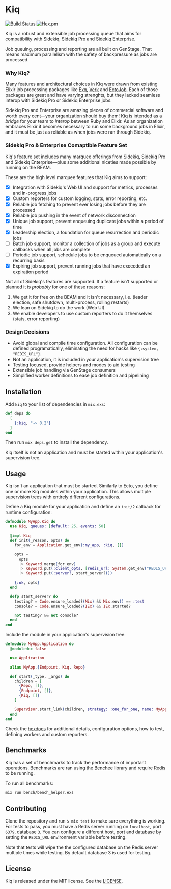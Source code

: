 # Kiq

[![Build Status](https://travis-ci.org/sorentwo/kiq.svg?branch=master)](https://travis-ci.org/sorentwo/kiq)
[![Hex.pm](https://img.shields.io/hexpm/v/kiq.svg)](https://hex.pm/packages/kiq)

Kiq is a robust and extensible job processing queue that aims for compatibility
with [Sidekiq][sk], [Sidekiq Pro][skp] and [Sidekiq Enterprise][ske].

Job queuing, processing and reporting are all built on GenStage. That means
maximum parallelism with the safety of backpressure as jobs are processed.

### Why Kiq?

Many features and architectural choices in Kiq were drawn from existing Elixir
job processing packages like [Exq][exq], [Verk][verk] and [EctoJob][ej]. Each
of those packages are great and have varying strenghts, but they lacked seamless
interop with Sidekiq Pro or Sidekiq Enterprise jobs.

Sidekiq Pro and Enterprise are amazing pieces of commercial software and worth
every cent—your organization should buy them! Kiq is intended as a _bridge_ for
your team to _interop_ between Ruby and Elixir. As an organization embraces
Elixir it becomes necessary to run some background jobs in Elixir, and it must
be just as reliable as when jobs were ran through Sidekiq.

[sk]: https://sidekiq.org/
[skp]: https://sidekiq.org/products/pro.html
[ske]: https://sidekiq.org/products/enterprise.html
[exq]: https://github.com/akira/exq
[verk]: https://github.com/edgurgel/verk
[ej]: https://github.com/mbuhot/ecto_job

### Sidekiq Pro & Enterprise Comaptible Feature Set

Kiq's feature set includes many marquee offerings from Sidekiq, Sidekiq Pro and
Sidekiq Enterprise—plus some additional niceties made possible by running on the
BEAM.

These are the high level marquee features that Kiq aims to support:

* [x] Integration with Sidekiq's Web UI and support for metrics, processes and
  in-progress jobs
* [x] Custom reporters for custom logging, stats, error reporting, etc.
* [x] Reliable job fetching to prevent ever losing jobs before they are
  processed
* [x] Reliable job pushing in the event of network disconnection
* [x] Unique job support, prevent enqueuing duplicate jobs within a period of time
* [x] Leadership election, a foundation for queue resurrection and periodic jobs
* [ ] Batch job support, monitor a collection of jobs as a group and execute
  callbacks when all jobs are complete
* [ ] Periodic job support, schedule jobs to be enqueued automatically on a
  recurring basis
* [x] Expiring job support, prevent running jobs that have exceeded an
  expiration period

Not all of Sidekiq's features are supported. If a feature isn't supported or
planned it is _probably_ for one of these reasons:

1. We get it for free on the BEAM and it isn't necessary, i.e. (leader election,
   safe shutdown, multi-process, rolling restarts)
2. We lean on Sidekiq to do the work (Web UI)
3. We enable developers to use custom reporters to do it themselves (stats,
   error reporting)

### Design Decisions

* Avoid global and compile time configuration. All configuration can be defined
  programatically, eliminating the need for hacks like `{:system, "REDIS_URL"}`.
* Not an application, it is included in your application's supervision tree
* Testing focused, provide helpers and modes to aid testing
* Extensible job handling via GenStage consumers
* Simplified worker definitions to ease job definition and pipelining

[ent]: https://sidekiq.org/products/enterprise.html

## Installation

Add `kiq` to your list of dependencies in `mix.exs`:

```elixir
def deps do
  [
    {:kiq, "~> 0.2"}
  ]
end
```

Then run `mix deps.get` to install the dependency.

Kiq itself is not an application and must be started within your application's
supervision tree.

## Usage

Kiq isn't an application that must be started. Similarly to Ecto, you define
one or more Kiq modules within your application. This allows multiple
supervision trees with entirely different configurations.

Define a Kiq module for your application and define an `init/2` callback for
runtime configuration:

```elixir
defmodule MyApp.Kiq do
  use Kiq, queues: [default: 25, events: 50]

  @impl Kiq
  def init(_reason, opts) do
    for_env = Application.get_env(:my_app, :kiq, [])

    opts =
      opts
      |> Keyword.merge(for_env)
      |> Keyword.put(:client_opts, [redis_url: System.get_env("REDIS_URL")])
      |> Keyword.put(:server?, start_server?())

    {:ok, opts}
  end

  defp start_server? do
    testing? = Code.ensure_loaded?(Mix) && Mix.env() == :test
    console? = Code.ensure_loaded?(IEx) && IEx.started?

    not testing? && not console?
  end
end
```

Include the module in your application's supervision tree:

```elixir
defmodule MyApp.Application do
  @moduledoc false

  use Application

  alias MyApp.{Endpoint, Kiq, Repo}

  def start(_type, _args) do
    children = [
      {Repo, []},
      {Endpoint, []},
      {Kiq, []}
    ]

    Supervisor.start_link(children, strategy: :one_for_one, name: MyApp.Supervisor)
  end
end
```

Check the [hexdocs][hd] for additional details, configuration options, how to
test, defining workers and custom reporters.

[hd]: https://hexdocs.pm/kiq

## Benchmarks

Kiq has a set of benchmarks to track the performance of important operations.
Benchmarks are ran using the [Benchee][benchee] library and require Redis to be
running.

To run all benchmarks:

```bash
mix run bench/bench_helper.exs
```

[benchee]: https://github.com/PragTob/benchee

## Contributing

Clone the repository and run `$ mix test` to make sure everything is working. For
tests to pass, you must have a Redis server running on `localhost`, port `6379`,
database `3`. You can configure a different host, port and database by setting
the `REDIS_URL` environment variable before testing.

Note that tests will wipe the the configured database on the Redis server
multiple times while testing. By default database 3 is used for testing.

## License

Kiq is released under the MIT license. See the [LICENSE](LICENSE.txt).
